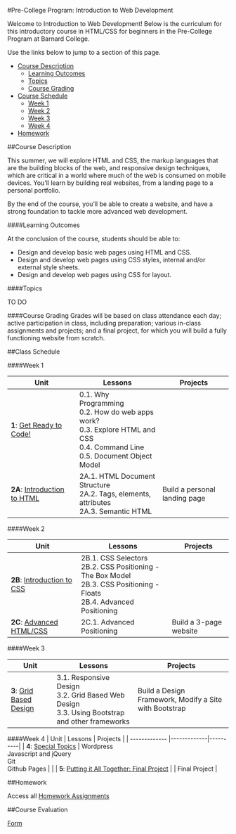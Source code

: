 #Pre-College Program: Introduction to Web Development

Welcome to Introduction to Web Development!  Below is the curriculum for this introductory course in HTML/CSS for beginners in the Pre-College Program at Barnard College. 

Use the links below to jump to a section of this page.

- [Course Description](#description)
	- [Learning Outcomes](#outcomes)
	- [Topics](#topics)
	- [Course Grading](#grading)
- [Course Schedule](#schedule)
	- [Week 1](#week1)
	- [Week 2](#week2)
	- [Week 3](#week3)
	- [Week 4](#week4)
- [Homework](#homework)


##<a name="description">Course Description</a>

This summer, we will explore HTML and CSS, the markup languages that are the building blocks of the web, and responsive design techniques, which are critical in a world where much of the web is consumed on mobile devices.  You’ll learn by building real websites, from a landing page to a personal portfolio.  

By the end of the course, you’ll be able to create a website, and have a strong foundation to tackle more advanced web development.

####<a name="outcomes">Learning Outcomes</a> 

At the conclusion of the course, students should be able to:

- Design and develop basic web pages using HTML and CSS.
- Design and develop web pages using CSS styles, internal and/or external style sheets.
- Design and develop web pages using CSS for layout.

####<a name="topics">Topics</a>

TO DO

####<a name="grading">Course Grading</a>
Grades will be based on class attendance each day; active participation in class, including preparation; various in-class assignments and projects; and a final project, for which you will build a fully functioning website from scratch.

##<a name="schedule">Class Schedule</a>

####<a name="week1">Week 1</a>

| Unit          | Lessons     | Projects |
| ------------- |-------------|----------|
| **1**: [Get Ready to Code!](https://github.com/fma2/pcp-intro-web-development/blob/master/units/0-intro.md)  | 0.1. Why Programming <br>0.2. How do web apps work? <br>0.3. Explore HTML and CSS <br>0.4. Command Line<br> 0.5. Document Object Model |  |
| **2A**: [Introduction to HTML]()  | 2A.1. HTML Document Structure <br> 2A.2. Tags, elements, attributes<br> 2A.3. Semantic HTML | Build a personal landing page |

####<a name="week2">Week 2</a>

| Unit          | Lessons     | Projects |
| ------------- |-------------|----------|
| **2B**: [Introduction to CSS]()  |  2B.1. CSS Selectors <br> 2B.2. CSS Positioning - The Box Model <br>2B.3. CSS Positioning - Floats <br> 2B.4. Advanced Positioning | |
| **2C**: [Advanced HTML/CSS]()  | 2C.1. Advanced Positioning | Build a 3-page website|


####<a name="week3">Week 3</a>

| Unit          | Lessons     | Projects |
| ------------- |-------------|----------|
| **3**: [Grid Based Design]()  | 3.1. Responsive Design <br>3.2. Grid Based Web Design <br> 3.3. Using Bootstrap and other frameworks | Build a Design Framework, Modify a Site with Bootstrap |


####<a name="week4">Week 4</a>
| Unit          | Lessons     | Projects |
| ------------- |-------------|----------|
| **4**: [Special Topics]()  | Wordpress <br>Javascript and jQuery <br>Git<br>Github Pages |  |
| **5**: [Putting it All Together: Final Project]()  |  | Final Project |


##<a name="homework">Homework</a>

Access all [Homework Assignments]() 

##Course Evaluation

[Form]() 


 
